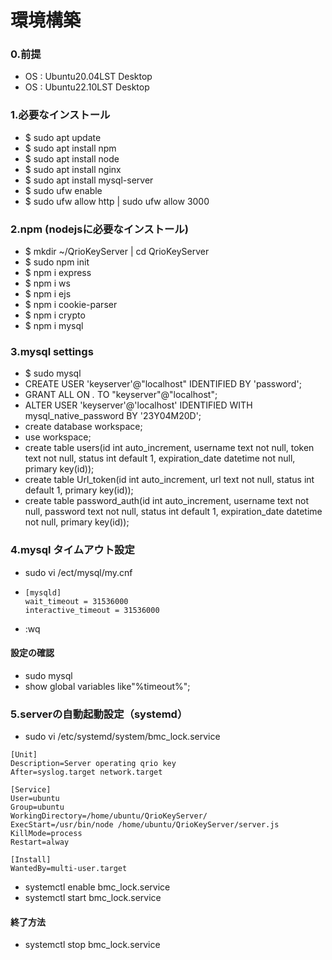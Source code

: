 # 環境構築　
### 0.前提
- OS : Ubuntu20.04LST Desktop
- OS : Ubuntu22.10LST Desktop

### 1.必要なインストール
- $ sudo apt update
- $ sudo apt install npm
- $ sudo apt install node
- $ sudo apt install nginx
- $ sudo apt install mysql-server
- $ sudo ufw enable
- $ sudo ufw allow http | sudo ufw allow 3000 

### 2.npm (nodejsに必要なインストール)
- $ mkdir ~/QrioKeyServer | cd QrioKeyServer
- $ sudo npm init
- $ npm i express
- $ npm i ws
- $ npm i ejs
- $ npm i cookie-parser
- $ npm i crypto
- $ npm i mysql

### 3.mysql settings
- $ sudo mysql
- CREATE USER 'keyserver'@"localhost" IDENTIFIED BY 'password';
- GRANT ALL ON *.* TO "keyserver"@"localhost"; 
- ALTER USER 'keyserver'@'localhost' IDENTIFIED WITH mysql_native_password BY '23Y04M20D';
- create database workspace;
- use workspace;
- create table users(id int auto_increment, username text not null, token text not null, status int default 1, expiration_date datetime not null, primary key(id));
- create table Url_token(id int auto_increment, url text not null, status int default 1, primary key(id));
- create table password_auth(id int auto_increment, username text not null, password text not null, status int default 1, expiration_date datetime not null, primary key(id));

### 4.mysql タイムアウト設定
- sudo vi /ect/mysql/my.cnf
- ```
  [mysqld]
  wait_timeout = 31536000
  interactive_timeout = 31536000
  ```
- :wq
#### 設定の確認
- sudo mysql
- show global variables like"%timeout%";

### 5.serverの自動起動設定（systemd）
- sudo vi /etc/systemd/system/bmc_lock.service
```
[Unit]
Description=Server operating qrio key
After=syslog.target network.target

[Service]
User=ubuntu
Group=ubuntu
WorkingDirectory=/home/ubuntu/QrioKeyServer/
ExecStart=/usr/bin/node /home/ubuntu/QrioKeyServer/server.js
KillMode=process
Restart=alway

[Install]
WantedBy=multi-user.target
```
- systemctl enable bmc_lock.service
- systemctl start bmc_lock.service
#### 終了方法
- systemctl stop bmc_lock.service
